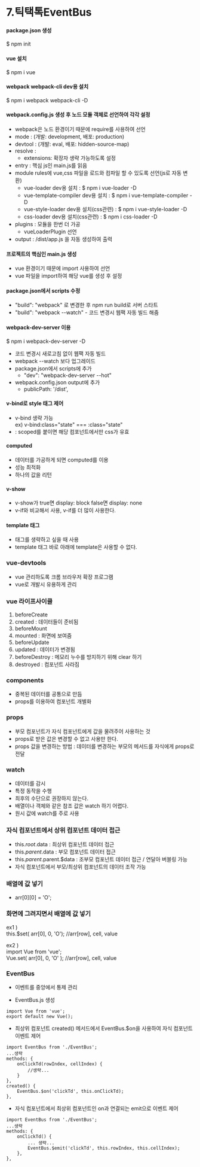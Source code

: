 # 7.틱택톡EventBus

#### package.json 생성
$ npm init  
  
#### vue 설치
$ npm i vue  
  
#### webpack webpack-cli dev용 설치
$ npm i webpack webpack-cli -D  
  
#### webpack.config.js 생성 후 노드 모듈 객체로 선언하여 각각 설정
- webpack은 노드 환경이기 때문에 require를 사용하여 선언  
- mode : (개발: development, 배포: production)  
- devtool : (개발: eval, 배포: hidden-source-map)  
- resolve :  
    - extensions: 확장자 생략 가능하도록 설정  
- entry : 핵심 js인 main.js를 읽음  
- module rules에 vue,css 파일을 로드와 컴파일 할 수 있도록 선언(js로 자동 변환)  
    - vue-loader dev용 설치 : $ npm i vue-loader -D  
    - vue-template-compiler dev용 설치 : $ npm i vue-template-compiler -D  
    - vue-style-loader dev용 설치(css관련) : $ npm i vue-style-loader -D  
    - css-loader dev용 설치(css관련) : $ npm i css-loader -D  
- plugins : 모듈을 한번 더 가공  
    - vueLoaderPlugin 선언  
- output : /dist/app.js 을 자동 생성하여 출력  
  
#### 프로젝트의 핵심인 main.js 생성
- vue 환경이기 때문에 import 사용하여 선언  
- vue 파일을 import하여 해당 vue를 생성 후 설정  
  
#### package.json에서 scripts 수정
- "build": "webpack" 로 변경한 후 npm run build로 서버 스타트  
- "build": "webpack --watch"  -  코드 변경시 웹팩 자동 빌드 해줌  

#### webpack-dev-server 이용
$ npm i webpack-dev-server -D  
- 코드 변경시 새로고침 없이 웹팩 자동 빌드  
- webpack --watch 보다 업그레이드 
- package.json에서 scripts에 추가  
    - "dev": "webpack-dev-server --hot"  
- webpack.config.json output에 추가  
    - publicPath: '/dist',  

#### v-bind로 style 태그 제어
- v-bind 생략 가능  
ex) v-bind:class="state"  ===  :class="state"  
- <style scoped></style> : scoped를 붙이면 해당 컴포넌트에서만 css가 유효  
  
#### computed
- 데이터를 가공하게 되면 computed를 이용  
- 성능 최적화  
- 하나의 값을 리턴  

#### v-show  
- v-show가 true면 display: block false면 display: none  
- v-if와 비교해서 사용, v-if를 더 많이 사용한다.

#### template 태그
- 태그를 생략하고 싶을 때 사용
- template 태그 바로 아래에 template은 사용할 수 없다.
  
  
### vue-devtools  
- vue 관리하도록 크롬 브라우저 확장 프로그램  
- vue로 개발시 유용하게 관리  

### vue 라이프사이클
1. beforeCreate
2. created : 데이터들이 준비됨  
3. beforeMount
4. mounted : 화면에 보여줌  
5. beforeUpdate
6. updated : 데이터가 변경됨  
7. beforeDestroy : 메모리 누수를 방지하기 위해 clear 하기
8. destroyed : 컴포넌트 사라짐  
  

### components 
- 중복된 데이터를 공통으로 만듬
- props를 이용하여 컴포넌트 개별화
  
### props
- 부모 컴포넌트가 자식 컴포넌트에게 값을 물려주어 사용하는 것  
- props로 받은 값은 변경할 수 없고 사용만 한다.  
- props 값을 변경하는 방법 : 데이터를 변경하는 부모의 메서드를 자식에게 props로 전달  
  
### watch
- 데이터를 감시  
- 특정 동작을 수행  
- 최후의 수단으로 권장하지 않는다.  
- 배열이나 객체와 같은 참조 값은 watch 하기 어렵다.  
- 원시 값에 watch를 주로 사용  
  
### 자식 컴포넌트에서 상위 컴포넌트 데이터 접근
- this.$root.$data : 최상위 컴포넌트 데이터 접근  
- this.$parent.$data : 부모 컴포넌트 데이터 접근  
- this.$parent.$parent.$data : 조부모 컴포넌트 데이터 접근 / 연달아 버블링 가능    
- 자식 컴포넌트에서 부모/최상위 컴포넌트의 데이터 조작 가능  
  
### 배열에 값 넣기
- arr[0][0] = 'O';
  
### 화면에 그려지면서 배열에 값 넣기
ex1 )  
this.$set( arr[0], 0, 'O');  //arr[row], cell, value  
  
ex2 )  
import Vue from 'vue';  
Vue.set( arr[0], 0, 'O' );  //arr[row], cell, value  

### EventBus
- 이벤트를 중앙에서 통제 관리  
  
- EventBus.js 생성  
```  
import Vue from 'vue';  
export default new Vue(); 
```  
  
- 최상위 컴포넌트 created() 메서드에서 EventBus.$on을 사용하여 자식 컴포넌트 이벤트 제어  
```
import EventBus from './EventBus';
...생략
methods: {
    onClickTd(rowIndex, cellIndex) {    
        //생략...
    }
},
created() {
    EventBus.$on('clickTd', this.onClickTd);
},
```
  
- 자식 컴포넌트에서 최상위 컴포넌트인 on과 연결되는 emit으로 이벤트 제어  
```
import EventBus from './EventBus';
...생략
methods: {
    onClickTd() {
        ... 생략...
        EventBus.$emit('clickTd', this.rowIndex, this.cellIndex);
    },
},
```
    